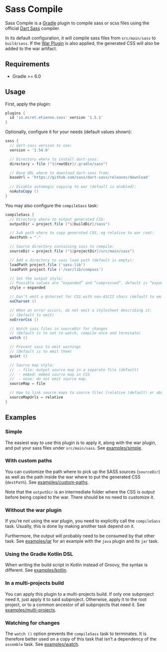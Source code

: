 # Sass Compile

Sass Compile is a [Gradle][1] plugin to compile sass or scss files using the
official [Dart Sass][2] compiler.

In its default configuration, it will compile sass files from `src/main/sass`
to `build/sass`.
If the [War Plugin][3] is also applied, the generated CSS will also be added to
the war artifact. 

## Requirements
* Gradle >= 6.0

## Usage

First, apply the plugin:

```groovy
plugins {
  id 'io.miret.etienne.sass' version '1.5.1'
}
```

Optionally, configure it for your needs (default values shown):

```groovy
sass {
  // dart-sass version to use:
  version = '1.54.0'

  // Directory where to install dart-sass:
  directory = file ("${rootDir}/.gradle/sass")

  // Base URL where to download dart-sass from:
  baseUrl = 'https://github.com/sass/dart-sass/releases/download'
  
  // Disable automagic copying to war (default is enabled):
  noAutoCopy ()
}
```

You may also configure the `compileSass` task:

```groovy
compileSass {
  // Directory where to output generated CSS:
  outputDir = project.file ("${buildDir}/sass")

  // Sub path where to copy generated CSS, eg relative to war root:
  destPath = "."

  // Source directory containing sass to compile:
  sourceDir = project.file ("${projectDir}/src/main/sass")

  // Add a directory to sass load path (default is empty):
  loadPath project.file ('sass-lib')
  loadPath project.file ('/var/lib/compass')

  // Set the output style:
  // Possible values are “expanded” and “compressed”, default is “expanded”.
  style = expanded

  // Don’t emit a @charset for CSS with non-ASCII chars (default to emit):
  noCharset ()

  // When an error occurs, do not emit a stylesheet describing it:
  // (Default to emit)
  noErrorCss ()

  // Watch sass files in sourceDir for changes
  // (Default is to not to watch, compile once and terminate)
  watch ()

  // Prevent sass to emit warnings
  // (Default is to emit them)
  quiet ()

  // Source map style:
  //  - file: output source map in a separate file (default)
  //  - embed: embed source map in CSS
  //  - none: do not emit source map.
  sourceMap = file

  // How to link source maps to source files [relative (default) or absolute]:
  sourceMapUrls = relative
}
```

## Examples

### Simple

The easiest way to use this plugin is to apply it, along with the war
plugin, and put your sass files under `src/main/sass`.
See [examples/simple](examples/simple/build.gradle).

### With custom paths

You can customize the path where to pick up the SASS sources (`sourceDir`)
as well as the path inside the war where to put the generated CSS (`destPath`).
See [examples/custom-paths](examples/custom-paths/build.gradle).

Note that the `outputDir` is an intermediate folder where the CSS is output
before being copied to the war. There should be no need to customize it.

### Without the war plugin

If you’re not using the war plugin,
you need to explicitly call the `compileSass` task.
Usually, this is done by making another task depend on it.

Furthermore, the output will probably need to be consumed by that other task.
See [examples/jar](examples/jar/build.gradle) for an example with the `java`
plugin and its `jar` task.

### Using the Gradle Kotlin DSL

When writing the build script in Kotlin instead of Groovy,
the syntax is different.
See [examples/kotlin](examples/kotlin/build.gradle.kts).

### In a multi-projects build

You can apply this plugin to a multi-projects build.
If only one subproject need it, just apply it to said subproject.
Otherwise, apply it to the root project,
or to a common ancestor of all subprojects that need it.
See [examples/multi-projects](examples/multi-projects/build.gradle).

### Watching for changes

The `watch ()` option prevents the `compileSass` task to terminates.
It is therefore better used on a copy of this task that isn’t a dependency
of the `assemble` task.
See [examples/watch](examples/watch/build.gradle).

[1]: https://gradle.org/ 
[2]: https://sass-lang.com/dart-sass
[3]: https://docs.gradle.org/current/userguide/war_plugin.html
